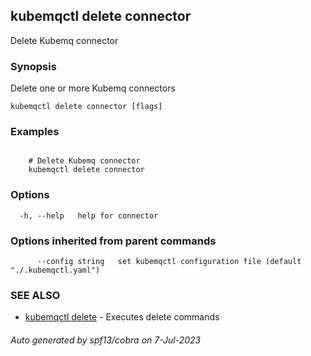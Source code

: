 ## kubemqctl delete connector

Delete Kubemq connector

### Synopsis

Delete one or more Kubemq connectors

```
kubemqctl delete connector [flags]
```

### Examples

```

 	# Delete Kubemq connector
	kubemqctl delete connector

```

### Options

```
  -h, --help   help for connector
```

### Options inherited from parent commands

```
      --config string   set kubemqctl configuration file (default "./.kubemqctl.yaml")
```

### SEE ALSO

* [kubemqctl delete](kubemqctl_delete.md)	 - Executes delete commands

###### Auto generated by spf13/cobra on 7-Jul-2023
